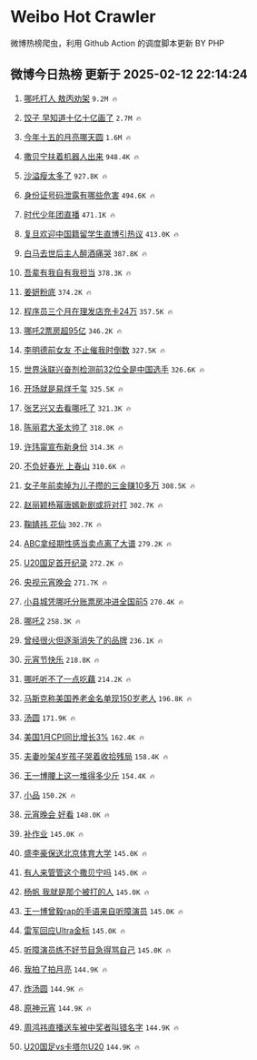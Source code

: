 # Weibo Hot Crawler 



微博热榜爬虫，利用 Github Action 的调度脚本更新 BY PHP 


## 微博今日热榜 更新于 2025-02-12 22:14:24 
1. [哪吒打人 敖丙劝架](https://s.weibo.com/weibo?q=%E5%93%AA%E5%90%92%E6%89%93%E4%BA%BA%20%E6%95%96%E4%B8%99%E5%8A%9D%E6%9E%B6&t=31&band_rank=1&Refer=top) `9.2M 🔥` 

1. [饺子 早知道十亿十亿画了](https://s.weibo.com/weibo?q=%E9%A5%BA%E5%AD%90%20%E6%97%A9%E7%9F%A5%E9%81%93%E5%8D%81%E4%BA%BF%E5%8D%81%E4%BA%BF%E7%94%BB%E4%BA%86&t=31&band_rank=2&Refer=top) `2.7M 🔥` 

1. [今年十五的月亮哪天圆](https://s.weibo.com/weibo?q=%23%E4%BB%8A%E5%B9%B4%E5%8D%81%E4%BA%94%E7%9A%84%E6%9C%88%E4%BA%AE%E5%93%AA%E5%A4%A9%E5%9C%86%23&t=31&band_rank=3&Refer=top) `1.6M 🔥` 

1. [撒贝宁扶着机器人出来](https://s.weibo.com/weibo?q=%E6%92%92%E8%B4%9D%E5%AE%81%E6%89%B6%E7%9D%80%E6%9C%BA%E5%99%A8%E4%BA%BA%E5%87%BA%E6%9D%A5&t=31&band_rank=4&Refer=top) `948.4K 🔥` 

1. [沙溢瘦太多了](https://s.weibo.com/weibo?q=%E6%B2%99%E6%BA%A2%E7%98%A6%E5%A4%AA%E5%A4%9A%E4%BA%86&t=31&band_rank=5&Refer=top) `927.8K 🔥` 

1. [身份证号码泄露有哪些危害](https://s.weibo.com/weibo?q=%23%E8%BA%AB%E4%BB%BD%E8%AF%81%E5%8F%B7%E7%A0%81%E6%B3%84%E9%9C%B2%E6%9C%89%E5%93%AA%E4%BA%9B%E5%8D%B1%E5%AE%B3%23&t=31&band_rank=6&Refer=top) `494.6K 🔥` 

1. [时代少年团直播](https://s.weibo.com/weibo?q=%E6%97%B6%E4%BB%A3%E5%B0%91%E5%B9%B4%E5%9B%A2%E7%9B%B4%E6%92%AD&t=31&band_rank=7&Refer=top) `471.1K 🔥` 

1. [复旦欢迎中国籍留学生直博引热议](https://s.weibo.com/weibo?q=%23%E5%A4%8D%E6%97%A6%E6%AC%A2%E8%BF%8E%E4%B8%AD%E5%9B%BD%E7%B1%8D%E7%95%99%E5%AD%A6%E7%94%9F%E7%9B%B4%E5%8D%9A%E5%BC%95%E7%83%AD%E8%AE%AE%23&t=31&band_rank=8&Refer=top) `413.0K 🔥` 

1. [白马去世后主人醉酒痛哭](https://s.weibo.com/weibo?q=%23%E7%99%BD%E9%A9%AC%E5%8E%BB%E4%B8%96%E5%90%8E%E4%B8%BB%E4%BA%BA%E9%86%89%E9%85%92%E7%97%9B%E5%93%AD%23&t=31&band_rank=9&Refer=top) `387.8K 🔥` 

1. [吾辈有我自有我担当](https://s.weibo.com/weibo?q=%23%E5%90%BE%E8%BE%88%E6%9C%89%E6%88%91%E8%87%AA%E6%9C%89%E6%88%91%E6%8B%85%E5%BD%93%23&t=31&band_rank=10&Refer=top) `378.3K 🔥` 

1. [姜妍粉底](https://s.weibo.com/weibo?q=%23%E5%A7%9C%E5%A6%8D%E7%B2%89%E5%BA%95%23&t=31&band_rank=11&Refer=top) `374.2K 🔥` 

1. [程序员三个月在理发店充卡24万](https://s.weibo.com/weibo?q=%23%E7%A8%8B%E5%BA%8F%E5%91%98%E4%B8%89%E4%B8%AA%E6%9C%88%E5%9C%A8%E7%90%86%E5%8F%91%E5%BA%97%E5%85%85%E5%8D%A124%E4%B8%87%23&t=31&band_rank=12&Refer=top) `357.5K 🔥` 

1. [哪吒2票房超95亿](https://s.weibo.com/weibo?q=%23%E5%93%AA%E5%90%922%E7%A5%A8%E6%88%BF%E8%B6%8595%E4%BA%BF%23&t=31&band_rank=13&Refer=top) `346.2K 🔥` 

1. [李明德前女友 不止催我时倒数](https://s.weibo.com/weibo?q=%E6%9D%8E%E6%98%8E%E5%BE%B7%E5%89%8D%E5%A5%B3%E5%8F%8B%20%E4%B8%8D%E6%AD%A2%E5%82%AC%E6%88%91%E6%97%B6%E5%80%92%E6%95%B0&t=31&band_rank=14&Refer=top) `327.5K 🔥` 

1. [世界泳联兴奋剂检测前32位全是中国选手](https://s.weibo.com/weibo?q=%23%E4%B8%96%E7%95%8C%E6%B3%B3%E8%81%94%E5%85%B4%E5%A5%8B%E5%89%82%E6%A3%80%E6%B5%8B%E5%89%8D32%E4%BD%8D%E5%85%A8%E6%98%AF%E4%B8%AD%E5%9B%BD%E9%80%89%E6%89%8B%23&t=31&band_rank=15&Refer=top) `326.6K 🔥` 

1. [开场就是易烊千玺](https://s.weibo.com/weibo?q=%E5%BC%80%E5%9C%BA%E5%B0%B1%E6%98%AF%E6%98%93%E7%83%8A%E5%8D%83%E7%8E%BA&t=31&band_rank=16&Refer=top) `325.5K 🔥` 

1. [张艺兴又去看哪吒了](https://s.weibo.com/weibo?q=%E5%BC%A0%E8%89%BA%E5%85%B4%E5%8F%88%E5%8E%BB%E7%9C%8B%E5%93%AA%E5%90%92%E4%BA%86&t=31&band_rank=17&Refer=top) `321.3K 🔥` 

1. [陈丽君大圣太帅了](https://s.weibo.com/weibo?q=%E9%99%88%E4%B8%BD%E5%90%9B%E5%A4%A7%E5%9C%A3%E5%A4%AA%E5%B8%85%E4%BA%86&t=31&band_rank=18&Refer=top) `318.0K 🔥` 

1. [许玮甯宣布新身份](https://s.weibo.com/weibo?q=%23%E8%AE%B8%E7%8E%AE%E7%94%AF%E5%AE%A3%E5%B8%83%E6%96%B0%E8%BA%AB%E4%BB%BD%23&t=31&band_rank=19&Refer=top) `314.3K 🔥` 

1. [不负好春光 上春山](https://s.weibo.com/weibo?q=%E4%B8%8D%E8%B4%9F%E5%A5%BD%E6%98%A5%E5%85%89%20%E4%B8%8A%E6%98%A5%E5%B1%B1&t=31&band_rank=20&Refer=top) `310.6K 🔥` 

1. [女子年前卖掉为儿子攒的三金赚10多万](https://s.weibo.com/weibo?q=%23%E5%A5%B3%E5%AD%90%E5%B9%B4%E5%89%8D%E5%8D%96%E6%8E%89%E4%B8%BA%E5%84%BF%E5%AD%90%E6%94%92%E7%9A%84%E4%B8%89%E9%87%91%E8%B5%9A10%E5%A4%9A%E4%B8%87%23&t=31&band_rank=21&Refer=top) `308.5K 🔥` 

1. [赵丽颖杨幂唐嫣新剧或将对打](https://s.weibo.com/weibo?q=%23%E8%B5%B5%E4%B8%BD%E9%A2%96%E6%9D%A8%E5%B9%82%E5%94%90%E5%AB%A3%E6%96%B0%E5%89%A7%E6%88%96%E5%B0%86%E5%AF%B9%E6%89%93%23&t=31&band_rank=22&Refer=top) `302.7K 🔥` 

1. [鞠婧祎 花仙](https://s.weibo.com/weibo?q=%E9%9E%A0%E5%A9%A7%E7%A5%8E%20%E8%8A%B1%E4%BB%99&t=31&band_rank=23&Refer=top) `302.7K 🔥` 

1. [ABC拿经期性感当卖点离了大谱](https://s.weibo.com/weibo?q=%23ABC%E6%8B%BF%E7%BB%8F%E6%9C%9F%E6%80%A7%E6%84%9F%E5%BD%93%E5%8D%96%E7%82%B9%E7%A6%BB%E4%BA%86%E5%A4%A7%E8%B0%B1%23&t=31&band_rank=24&Refer=top) `279.2K 🔥` 

1. [U20国足首开纪录](https://s.weibo.com/weibo?q=%23U20%E5%9B%BD%E8%B6%B3%E9%A6%96%E5%BC%80%E7%BA%AA%E5%BD%95%23&t=31&band_rank=25&Refer=top) `272.2K 🔥` 

1. [央视元宵晚会](https://s.weibo.com/weibo?q=%E5%A4%AE%E8%A7%86%E5%85%83%E5%AE%B5%E6%99%9A%E4%BC%9A&t=31&band_rank=26&Refer=top) `271.7K 🔥` 

1. [小县城凭哪吒分账票房冲进全国前5](https://s.weibo.com/weibo?q=%23%E5%B0%8F%E5%8E%BF%E5%9F%8E%E5%87%AD%E5%93%AA%E5%90%92%E5%88%86%E8%B4%A6%E7%A5%A8%E6%88%BF%E5%86%B2%E8%BF%9B%E5%85%A8%E5%9B%BD%E5%89%8D5%23&t=31&band_rank=27&Refer=top) `270.4K 🔥` 

1. [哪吒2](https://s.weibo.com/weibo?q=%E5%93%AA%E5%90%922&t=31&band_rank=28&Refer=top) `258.3K 🔥` 

1. [曾经很火但逐渐消失了的品牌](https://s.weibo.com/weibo?q=%23%E6%9B%BE%E7%BB%8F%E5%BE%88%E7%81%AB%E4%BD%86%E9%80%90%E6%B8%90%E6%B6%88%E5%A4%B1%E4%BA%86%E7%9A%84%E5%93%81%E7%89%8C%23&t=31&band_rank=29&Refer=top) `236.1K 🔥` 

1. [元宵节快乐](https://s.weibo.com/weibo?q=%23%E5%85%83%E5%AE%B5%E8%8A%82%E5%BF%AB%E4%B9%90%23&t=31&band_rank=30&Refer=top) `218.8K 🔥` 

1. [哪吒听不了一点吃藕](https://s.weibo.com/weibo?q=%23%E5%93%AA%E5%90%92%E5%90%AC%E4%B8%8D%E4%BA%86%E4%B8%80%E7%82%B9%E5%90%83%E8%97%95%23&t=31&band_rank=31&Refer=top) `214.2K 🔥` 

1. [马斯克称美国养老金名单现150岁老人](https://s.weibo.com/weibo?q=%23%E9%A9%AC%E6%96%AF%E5%85%8B%E7%A7%B0%E7%BE%8E%E5%9B%BD%E5%85%BB%E8%80%81%E9%87%91%E5%90%8D%E5%8D%95%E7%8E%B0150%E5%B2%81%E8%80%81%E4%BA%BA%23&t=31&band_rank=32&Refer=top) `196.8K 🔥` 

1. [汤圆](https://s.weibo.com/weibo?q=%23%E6%B1%A4%E5%9C%86%23&t=31&band_rank=33&Refer=top) `171.9K 🔥` 

1. [美国1月CPI同比增长3%](https://s.weibo.com/weibo?q=%23%E7%BE%8E%E5%9B%BD1%E6%9C%88CPI%E5%90%8C%E6%AF%94%E5%A2%9E%E9%95%BF3%25%23&t=31&band_rank=34&Refer=top) `162.4K 🔥` 

1. [夫妻吵架4岁孩子哭着收拾残局](https://s.weibo.com/weibo?q=%23%E5%A4%AB%E5%A6%BB%E5%90%B5%E6%9E%B64%E5%B2%81%E5%AD%A9%E5%AD%90%E5%93%AD%E7%9D%80%E6%94%B6%E6%8B%BE%E6%AE%8B%E5%B1%80%23&t=31&band_rank=35&Refer=top) `158.4K 🔥` 

1. [王一博腰上这一堆得多少斤](https://s.weibo.com/weibo?q=%23%E7%8E%8B%E4%B8%80%E5%8D%9A%E8%85%B0%E4%B8%8A%E8%BF%99%E4%B8%80%E5%A0%86%E5%BE%97%E5%A4%9A%E5%B0%91%E6%96%A4%23&t=31&band_rank=36&Refer=top) `154.4K 🔥` 

1. [小品](https://s.weibo.com/weibo?q=%E5%B0%8F%E5%93%81&t=31&band_rank=37&Refer=top) `150.2K 🔥` 

1. [元宵晚会 好看](https://s.weibo.com/weibo?q=%E5%85%83%E5%AE%B5%E6%99%9A%E4%BC%9A%20%E5%A5%BD%E7%9C%8B&t=31&band_rank=38&Refer=top) `148.0K 🔥` 

1. [补作业](https://s.weibo.com/weibo?q=%E8%A1%A5%E4%BD%9C%E4%B8%9A&t=31&band_rank=39&Refer=top) `145.0K 🔥` 

1. [盛李豪保送北京体育大学](https://s.weibo.com/weibo?q=%23%E7%9B%9B%E6%9D%8E%E8%B1%AA%E4%BF%9D%E9%80%81%E5%8C%97%E4%BA%AC%E4%BD%93%E8%82%B2%E5%A4%A7%E5%AD%A6%23&t=31&band_rank=40&Refer=top) `145.0K 🔥` 

1. [有人来管管这个撒贝宁吗](https://s.weibo.com/weibo?q=%E6%9C%89%E4%BA%BA%E6%9D%A5%E7%AE%A1%E7%AE%A1%E8%BF%99%E4%B8%AA%E6%92%92%E8%B4%9D%E5%AE%81%E5%90%97&t=31&band_rank=41&Refer=top) `145.0K 🔥` 

1. [杨帆 我就是那个被打的人](https://s.weibo.com/weibo?q=%E6%9D%A8%E5%B8%86%20%E6%88%91%E5%B0%B1%E6%98%AF%E9%82%A3%E4%B8%AA%E8%A2%AB%E6%89%93%E7%9A%84%E4%BA%BA&t=31&band_rank=42&Refer=top) `145.0K 🔥` 

1. [王一博曾毅rap的手语来自听障演员](https://s.weibo.com/weibo?q=%23%E7%8E%8B%E4%B8%80%E5%8D%9A%E6%9B%BE%E6%AF%85rap%E7%9A%84%E6%89%8B%E8%AF%AD%E6%9D%A5%E8%87%AA%E5%90%AC%E9%9A%9C%E6%BC%94%E5%91%98%23&t=31&band_rank=43&Refer=top) `145.0K 🔥` 

1. [雷军回应Ultra金标](https://s.weibo.com/weibo?q=%23%E9%9B%B7%E5%86%9B%E5%9B%9E%E5%BA%94Ultra%E9%87%91%E6%A0%87%23&t=31&band_rank=44&Refer=top) `145.0K 🔥` 

1. [听障演员练不好节目急得骂自己](https://s.weibo.com/weibo?q=%23%E5%90%AC%E9%9A%9C%E6%BC%94%E5%91%98%E7%BB%83%E4%B8%8D%E5%A5%BD%E8%8A%82%E7%9B%AE%E6%80%A5%E5%BE%97%E9%AA%82%E8%87%AA%E5%B7%B1%23&t=31&band_rank=45&Refer=top) `145.0K 🔥` 

1. [我拍了拍月亮](https://s.weibo.com/weibo?q=%23%E6%88%91%E6%8B%8D%E4%BA%86%E6%8B%8D%E6%9C%88%E4%BA%AE%23&t=31&band_rank=46&Refer=top) `144.9K 🔥` 

1. [炸汤圆](https://s.weibo.com/weibo?q=%E7%82%B8%E6%B1%A4%E5%9C%86&t=31&band_rank=47&Refer=top) `144.9K 🔥` 

1. [原神元宵](https://s.weibo.com/weibo?q=%23%E5%8E%9F%E7%A5%9E%E5%85%83%E5%AE%B5%23&t=31&band_rank=48&Refer=top) `144.9K 🔥` 

1. [周鸿祎直播送车被中奖者叫错名字](https://s.weibo.com/weibo?q=%23%E5%91%A8%E9%B8%BF%E7%A5%8E%E7%9B%B4%E6%92%AD%E9%80%81%E8%BD%A6%E8%A2%AB%E4%B8%AD%E5%A5%96%E8%80%85%E5%8F%AB%E9%94%99%E5%90%8D%E5%AD%97%23&t=31&band_rank=49&Refer=top) `144.9K 🔥` 

1. [U20国足vs卡塔尔U20](https://s.weibo.com/weibo?q=%23U20%E5%9B%BD%E8%B6%B3vs%E5%8D%A1%E5%A1%94%E5%B0%94U20%23&t=31&band_rank=50&Refer=top) `144.9K 🔥` 


